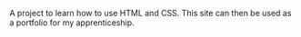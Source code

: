 A project to learn how to use HTML and CSS. This site can then be used as a portfolio for my apprenticeship.
